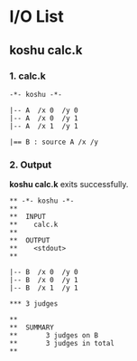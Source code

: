 # I/O List


## koshu calc.k

### 1. calc.k

~~~~~~~~~~~~~~~~~~~~~~~~~~~~~~~~~~~~~~~~~~~~~~~~~~
-*- koshu -*-

|-- A  /x 0  /y 0
|-- A  /x 0  /y 1
|-- A  /x 1  /y 1

|== B : source A /x /y
~~~~~~~~~~~~~~~~~~~~~~~~~~~~~~~~~~~~~~~~~~~~~~~~~~

### 2. Output

**koshu calc.k** exits successfully.

~~~~~~~~~~~~~~~~~~~~~~~~~~~~~~~~~~~~~~~~~~~~~~~~~~
** -*- koshu -*-
**
**  INPUT
**    calc.k
**
**  OUTPUT
**    <stdout>
**

|-- B  /x 0  /y 0
|-- B  /x 0  /y 1
|-- B  /x 1  /y 1

*** 3 judges

**
**  SUMMARY
**       3 judges on B
**       3 judges in total
**
~~~~~~~~~~~~~~~~~~~~~~~~~~~~~~~~~~~~~~~~~~~~~~~~~~

